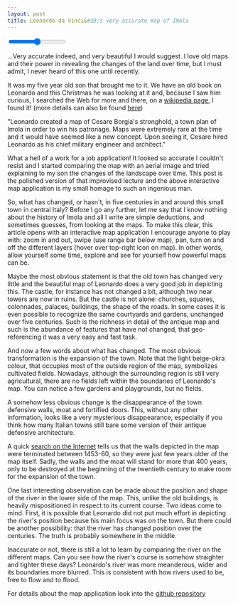 ```yaml
---
layout: post
title: Leonardo da Vinci&#39;s very accurate map of Imola
---
```


<script src='https://api.tiles.mapbox.com/mapbox.js/v2.1.4/mapbox.js'></script>
<link href='https://api.tiles.mapbox.com/mapbox.js/v2.1.4/mapbox.css' rel='stylesheet' />

  <div id='map'></div>
  <input id='range' class='range' type='range' min='0' max='1.0' step='any' />

  <section class="intro column">
    <p><span class="first">...V</span>ery accurate indeed, and very beautiful I would suggest. I love old maps and their power in revealing the changes of the land over time, but I must admit, I never heard of this one until recently.</p>
    <p>It was my five year old son that brought me to it. We have an old book on Leonardo and this Christmas he was looking at it and, because I saw him curious, I searched the Web for more and there, on a <a href="http://en.wikipedia.org/wiki/Leonardo_da_Vinci">wikipedia page</a>, I found it! (more details can also be found <a href="https://www.google.com/culturalinstitute/asset-viewer/plan-of-imola/hgEpMgZ5mn6R4A">here</a>)</p>
    <p class="italic">&#34;Leonardo created a map of Cesare Borgia's stronghold, a town plan of Imola in order to win his patronage. Maps were extremely rare at the time and it would have seemed like a new concept. Upon seeing it, Cesare hired Leonardo as his chief military engineer and architect.&#34;</p>
    <p>What a hell of a work for a job application! It looked so accurate I couldn't resist and I started comparing the map with an aerial image and tried explaining to my son the changes of the landscape over time. This post is the polished version of that improvised lecture and the above interactive map application is my small homage to such an ingenious man.</p>
  </section>

  <section class="main column">
    <p><span class="first">S</span>o, what has changed, or hasn't, in five centuries in and around this small town in central Italy? Before I go any further, let me say that I know nothing about the history of Imola and all I write are simple deductions, and sometimes guesses, from looking at the maps. To make this clear, this article opens with an interactive map application I encourage anyone to play with: zoom in and out, swipe (use range bar below map), pan, turn on and off the different layers (hover over top-right icon on map). In other words, allow yourself some time, explore and see for yourself how powerful maps can be.</p>
    <p>Maybe the most obvious statement is that the old town has changed very little and the beautiful map of Leonardo does a very good job in depicting this. The castle, for instance has not changed a bit, although two near towers are now in ruins. But the castle is not alone: churches, squares, colonnades, palaces, buildings, the shape of the roads. In some cases it is even possible to recognize the same courtyards and gardens, unchanged over five centuries. Such is the richness in detail of the antique map and such is the abundance of features that have not changed, that geo-referencing it was a very easy and fast task.</p>
    <p>And now a few words about what has changed. The most obvious transformation is the expansion of the town. Note that the light beige-okra colour, that occupies most of the outside region of the map, symbolizes cultivated fields. Nowadays, although the surrounding region is still very agricultural, there are no fields left within the boundaries of Leonardo's map. You can notice a few gardens and playgrounds, but no fields.</p>
    <p>A somehow less obvious change is the disappearance of the town defensive walls, moat and fortified doors. This, without any other information, looks like a very mysterious disappearance, especially if you think how many Italian towns still bare some version of their antique defensive architecture.</p>
    <p>A quick <a href="http://temi.comune.imola.bo.it/riqualifica/porta_montanara/mura.htm">search on the Internet</a> tells us that the walls depicted in the map were terminated between 1453-60, so they were just few years older of the map itself. Sadly, the walls and the moat will stand for more that 400 years, only to be destroyed at the beginning of the twentieth century to make room for the expansion of the town.</p>
    <p>One last interesting observation can be made about the position and shape of the river in the lower side of the map. This, unlike the old buildings, is heavily mispositioned in respect to its current course. Two ideas come to mind. First, it is possible that Leonardo did not put much effort in depicting the river's position because his main focus was on the town. But there could be another possibility: that the river has changed position over the centuries. The truth is probably somewhere in the middle.</p>
    <p>Inaccurate or not, there is still a lot to learn by comparing the river on the different maps. Can you see how the river's course is somehow straighter and tighter these days? Leonardo's river was more meanderous, wider and its boundaries more blurred. This is consistent with how rivers used to be, free to flow and to flood.</p>
  </section>

  <footer>
    <p>For details about the map application look into the <a href="https://github.com/deciob/imola">github repository</a></p>
  </footer>

<script>
(function() {
'use strict';

// see:
// https://www.mapbox.com/mapbox.js/example/v1.0.0/toggle-baslayers/
// https://www.mapbox.com/mapbox.js/example/v1.0.0/swipe-layers/

L.mapbox.accessToken = 'pk.eyJ1IjoiZGVjaW9iIiwiYSI6ImhuRG9vRDAifQ.mgXBdBFSOgGJaeEggvGISg';

var layerLeo,
    layerEsri,
    layerLeonardo,
    map,
    baseMaps,
    overlayMaps,
    southWest,
    northEast,
    bounds,
    leoSouthWest,
    leoNorthEast,
    leoBounds,
    range,
    CartoDB_PositronNoLabels,
    Acetate_roads;

leoSouthWest = L.latLng(44.342, 11.724),
leoNorthEast = L.latLng(44.363, 11.7),
leoBounds = L.latLngBounds(leoSouthWest, leoNorthEast);

CartoDB_PositronNoLabels = L.tileLayer('http://{s}.basemaps.cartocdn.com/light_nolabels/{z}/{x}/{y}.png', {
  attribution: '&copy; <a href="http://www.openstreetmap.org/copyright">OpenStreetMap</a> &copy; <a href="http://cartodb.com/attributions">CartoDB</a>',
  subdomains: 'abcd',
  minZoom: 14,
  maxZoom: 18
});

Acetate_roads = L.tileLayer('http://a{s}.acetate.geoiq.com/tiles/acetate-roads/{z}/{x}/{y}.png', {
  attribution: '&copy;2012 Esri & Stamen, Data from OSM and Natural Earth',
  subdomains: '0123',
  minZoom: 14,
  maxZoom: 18
});


layerLeo = L.mapbox.tileLayer('deciob.098d5e15');
layerEsri = L.tileLayer('http://server.arcgisonline.com/ArcGIS/rest/services/World_Imagery/MapServer/tile/{z}/{y}/{x}', {
  attribution: 'Tiles &copy; Esri &mdash; Source: Esri, i-cubed, USDA, USGS, AEX, GeoEye, Getmapping, Aerogrid, IGN, IGP, UPR-EGP, and the GIS User Community'
});
layerLeonardo = L.tileLayer('{{ site.url }}/assets/tiles/{z}/{x}/{y}.png', 
  {tms: true, bounds: leoBounds});

// Construct a bounding box for this map that the user cannot move out of
southWest = L.latLng(44.338, 11.669),
northEast = L.latLng(44.369, 11.752),
bounds = L.latLngBounds(southWest, northEast);

map = L.mapbox.map('map', null, 
  {maxBounds: bounds, maxZoom: 17, minZoom: 14}).setView([44.353, 11.713], 15);

baseMaps = {
  "Aerial ESRI": layerEsri,
  "CartoDB Positron": CartoDB_PositronNoLabels,
  "OSM Leonardo inspired": layerLeo
};
overlayMaps = {
  "Map of Leonardo da Vinci": layerLeonardo,
  "Acetate Roads": Acetate_roads,
};

baseMaps['CartoDB Positron'].addTo(map);
overlayMaps['Map of Leonardo da Vinci'].addTo(map);
L.control.layers(baseMaps, overlayMaps).addTo(map);

range = document.getElementById('range');

function clip() {
  var nw = map.containerPointToLayerPoint([0, 0]),
      se = map.containerPointToLayerPoint(map.getSize()),
      clipX = nw.x + (se.x - nw.x) * range.value;
  layerLeonardo.getContainer().style.clip = 'rect(' + [nw.y, clipX, se.y, nw.x]
    .join('px,') + 'px)';
}

range['oninput' in range ? 'oninput' : 'onchange'] = clip;
map.on('move', clip);
map.on('layeradd', clip);

clip();
})();
</script>
